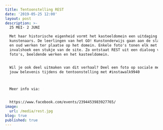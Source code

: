 ```yaml
---
title: Tentoonstelling REST
date: '2019-05-25 12:00'
layout: post
description: >-
  25 MEI- 2 JUNI

  Met haar historische eigenheid vormt het kasteeldomein een uitdaging voor
  kunstenaars. De leerlingen van het GO! Kunstonderwijs gaan aan de slag. Jong
  en oud werken ter plaatse op het domein. Enkele foto's tonen elk met een eigen
  invalshoek een stukje van de site. Zo ontstaat REST uit een dialoog van
  foto's, beeldende werken en het kasteeldomein. 


  Wil je ook deel uitmaken van dit verhaal? Deel een foto op sociale media van
  jouw belevenis tijdens de tentoonstelling met #instawalk9940



  Meer info via: 


  https://www.facebook.com/events/2394453983927765/
image:
  url: /media/rest.jpg
blog: true
published: true
---
```


